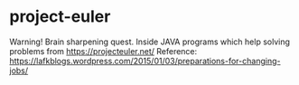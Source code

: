 # project-euler
Warning! Brain sharpening quest. Inside JAVA programs which help solving problems from https://projecteuler.net/
Reference: https://lafkblogs.wordpress.com/2015/01/03/preparations-for-changing-jobs/
